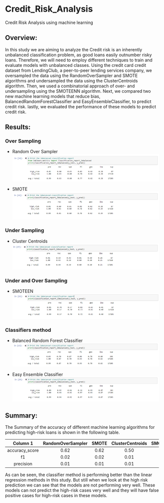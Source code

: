 # Credit_Risk_Analysis
Credit Risk Analysis using machine learning

## Overview:

In this study we are aiming to analyze the  Credit risk is an inherently unbalanced classification problem, as good loans easily outnumber risky loans. Therefore, we will need to employ different techniques to train and evaluate models with unbalanced classes. Using the credit card credit dataset from LendingClub, a peer-to-peer lending services company, we oversampled the data using the RandomOverSampler and SMOTE algorithms and undersampled the data using the ClusterCentroids algorithm. Then, we used a combinatorial approach of over- and undersampling using the SMOTEENN algorithm. Next, we compared two new machine learning models that reduce bias, BalancedRandomForestClassifier and EasyEnsembleClassifier, to predict credit risk. lastly, we evaluated the performance of these models to predict credit risk.

## Results:

### Over Sampling

- Random Over Sampler
![RandomOverSampler](Images/random.PNG)

- SMOTE
![SMOTE](Images/SMOTE.PNG)

### Under Sampling

- Cluster Centroids
![ClusterCentroids](Images/ClusterCentroids.PNG)

### Under and Over Sampling

- SMOTEEN
![SMOTEEN](Images/SMOTEEN.PNG)

### Classifiers method

- Balanced Random Forest Classifier
![BalancedRandomForestClassifier](Images/BRF.PNG)

- Easy Ensemble Classifier
![EasyEnsembleClassifier](Images/EEC.PNG)


## Summary:

The Summary of the accuracy of different machine learning algorithms for predicting high-risk loans is shown in the following table.

| Column 1 | RandomOverSampler | SMOTE | ClusterCentroids | SMOTEENN | BalancedRandomForest | EasyEnsemble |
|:--------:|:--------:|:--------:|:--------:|:--------:|:--------:|:--------:|
|   accuracy_score  |    0.62     |    0.62     |    0.50     |    0.64     |    0.79     |    0.93     |
|   f1  |    0.02     |    0.02     |    0.01     |    0.02     |    0.06     |    0.16     |
|   precision  |    0.01    |    0.01     |    0.01     |    0.01     |    0.03     |    0.09     |

As can be seen, the classifier method is performing better than the linear regression methods in this study. But still when we look at the high risk prediction we can see that the models are not performing very well. These models can not predict the high-risk cases very well and they will have false positive cases for high-risk cases in these models. 





